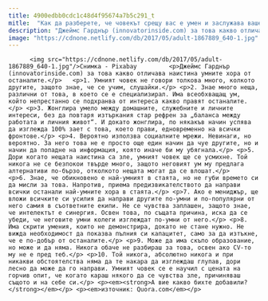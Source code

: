 ```yaml
---
title: 4900edbb0cdc1c48d4f95674a7b5c291_t
mitle:  "Как да разберете, че човекът срещу вас е умен и заслужава вашето внимание"
description: "Джеймс Гарднър (innovatorinside.com) за това какво отличава наистина умните хора от останалите. 1. Умният човек не говори толкова много, колкото другите, защото знае, че се учим, слушайки. 2. Знае много неща, различни от това, в което се е специализирал. Има всеобхващащ ум, който непрестанно се подхранва от интереса какво правят останалите. 3. Жонглира умело между …"
image: "https://cdnone.netlify.com/db/2017/05/adult-1867889_640-1.jpg"
---
```


          <img src="https://cdnone.netlify.com/db/2017/05/adult-1867889_640-1.jpg"/>Снимка - Pixabay         <p>Джеймс Гарднър (innovatorinside.com) за това какво отличава наистина умните хора от останалите.</p>   <p>1. Умният човек не говори толкова много, колкото другите, защото знае, че се учим, слушайки.</p> <p>2. Знае много неща, различни от това, в което се е специализирал. Има всеобхващащ ум, който непрестанно се подхранва от интереса какво правят останалите.</p> <p>3. Жонглира умело между домашните, служебните и личните интереси, без да повтаря изтъркания стар рефрен за „баланса между работата и личния живот“. И докато жонглира, по някакъв начин успява да изглежда 100% зает с това, което прави, едновременно на всички фронтове.</p> <p>4. Вероятно използва социалните мрежи. Невинаги, но вероятно. За него това не е просто още един начин да чуе другите, но и начин да попадне на информация, която иначе би му убягнала.</p> <p>5. Дори когато нещата наистина са зле, умният човек ще се усмихне. Той никога не се безпокои твърде много, защото неговият ум му предлага алтернативи по-бързо, отколкото нещата могат да се влошат.</p>     <p>6. Знае, че обикновено е най-умният в стаята, но не губи времето си да мисли за това. Напротив, приема предизвикателството да направи всички останали най-умните хора в стаята.</p> <p>7. Ако е мениджър, ще вложи всичките си усилия да направи другите по-умни и по-популярни от него самия в съответните екипи. Не се чувства заплашен, защото знае, че интелектът е синергия. Освен това, по същата причина, иска да се убеди, че неговите умни колеги изглеждат по-умни от него.</p> <p>8. Има скрити умения, които не демонстрира, докато не стане нужно. Не вижда необходимост да показва пълния си капацитет, само за да изтъкне, че е по-добър от останалите.</p> <p>9. Може да има скъпо образование, но може и да няма. Никога обаче не разбираш за това, освен ако CV-то му не е пред теб.</p> <p>10. Той никога, абсолютно никога и при никакви обстоятелства няма да те накара да изглеждаш глупав, дори лесно да може да го направи. Умният човек се е научил с цената на горчив опит, че когато караш някого да се чувства зле, причиняваш същото и на себе си.</p> <p><em><strong>А вие какво бихте добавили?</strong></em></p> <p><em>източник: Quora.com</em></p>         
